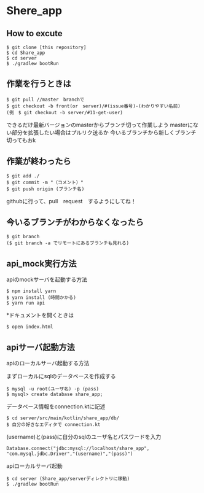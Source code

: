 # Shere_app

## How to excute
```console
$ git clone [this repository]
$ cd Share_app
$ cd server
$ ./gradlew bootRun
  ```
## 作業を行うときは
```console
$ git pull //master　branchで
$ git checkout -b front(or　server)/#(issue番号)-(わかりやすい名前)
(例　$ git checkout -b server/#11-get-user)
```
できるだけ最新バージョンのmasterからブランチ切って作業しよう
masterにない部分を拡張したい場合はプルリク送るか
今いるブランチから新しくブランチ切ってもおk

## 作業が終わったら
```console
$ git add ./
$ git commit -m "（コメント）"
$ git push origin (ブランチ名)
```
githubに行って、pull　request　するようにしてね！

## 今いるブランチがわからなくなったら
```console
$ git branch
($ git branch -a でリモートにあるブランチも見れる)
```

## api_mock実行方法
apiのmockサーバを起動する方法

```
$ npm install yarn 
$ yarn install (時間かかる)
$ yarn run api
```


*ドキュメントを開くときは
```
$ open index.html
```

## apiサーバ起動方法
apiのローカルサーバ起動する方法

まずローカルにsqlのデータベースを作成する
```
$ mysql -u root(ユーザ名) -p (pass)
$ mysql> create database share_app;
```
データベース情報をconnection.ktに記述
```
$ cd server/src/main/kotlin/share_app/db/
$ 自分の好きなエディタで connection.kt
```
(username)と(pass)に自分のsqlのユーザ名とパスワードを入力
```
Database.connect("jdbc:mysql://localhost/share_app", "com.mysql.jdbc.Driver","(username)","(pass)")
```

apiローカルサーバ起動
```
$ cd server (Share_app/serverディレクトリに移動)
$ ./gradlew bootRun
```



